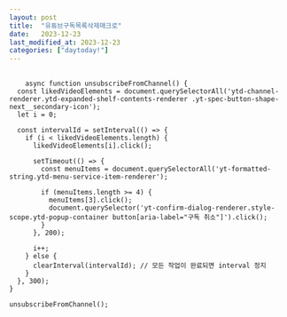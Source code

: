 ```yaml
---
layout: post
title:  "유튜브구독목록삭제매크로"
date:   2023-12-23
last_modified_at: 2023-12-23
categories: ["daytoday!"]
---
```


<pre>
  <code>
    async function unsubscribeFromChannel() {
  const likedVideoElements = document.querySelectorAll('ytd-channel-renderer.ytd-expanded-shelf-contents-renderer .yt-spec-button-shape-next__secondary-icon');
  let i = 0;

  const intervalId = setInterval(() => {
    if (i < likedVideoElements.length) {
      likedVideoElements[i].click();

      setTimeout(() => {
        const menuItems = document.querySelectorAll('yt-formatted-string.ytd-menu-service-item-renderer');
        
        if (menuItems.length >= 4) {
          menuItems[3].click();
          document.querySelector('yt-confirm-dialog-renderer.style-scope.ytd-popup-container button[aria-label="구독 취소"]').click();
        }
      }, 200);

      i++;
    } else {
      clearInterval(intervalId); // 모든 작업이 완료되면 interval 정지
    }
  }, 300);
}

unsubscribeFromChannel();

  </code>
</pre>
